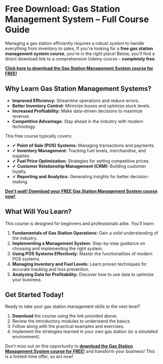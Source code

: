 # Free Download: Gas Station Management System – Full Course Guide

Managing a gas station efficiently requires a robust system to handle everything from inventory to sales. If you're looking for a **free gas station management system course**, you're in the right place! Below, you'll find a direct download link to a comprehensive Udemy course – **completely free**.

[**Click here to download the Gas Station Management System course for FREE!**](https://udemywork.com/gas-station-management-system)

## Why Learn Gas Station Management Systems?

*   **Improved Efficiency:** Streamline operations and reduce errors.
*   **Better Inventory Control:** Minimize losses and optimize stock levels.
*   **Increased Profitability:** Make data-driven decisions to maximize revenue.
*   **Competitive Advantage:** Stay ahead in the industry with modern technology.

This free course typically covers:

*   ✔ **Point of Sale (POS) Systems:** Managing transactions and payments.
*   ✔ **Inventory Management:** Tracking fuel levels, merchandise, and supplies.
*   ✔ **Fuel Price Optimization:** Strategies for setting competitive prices.
*   ✔ **Customer Relationship Management (CRM):** Building customer loyalty.
*   ✔ **Reporting and Analytics:** Generating insights for better decision-making.

[**Don't wait! Download your FREE Gas Station Management System course now!**](https://udemywork.com/gas-station-management-system)

## What Will You Learn?

This course is designed for beginners and professionals alike. You'll learn:

1.  **Fundamentals of Gas Station Operations:** Gain a solid understanding of the industry.
2.  **Implementing a Management System:** Step-by-step guidance on choosing and implementing the right system.
3.  **Using POS Systems Effectively:** Master the functionalities of modern POS systems.
4.  **Managing Inventory and Fuel Levels:** Learn proven techniques for accurate tracking and loss prevention.
5.  **Analyzing Data for Profitability:** Discover how to use data to optimize your business.

## Get Started Today!

Ready to take your gas station management skills to the next level?

1.  **Download** the course using the link provided above.
2.  Review the introductory modules to understand the basics.
3.  Follow along with the practical examples and exercises.
4.  Implement the strategies learned in your own gas station (or a simulated environment).

Don’t miss out on this opportunity to **[download the Gas Station Management System course for FREE!](https://udemywork.com/gas-station-management-system)** and transform your business! This is a limited-time offer, so act now!
